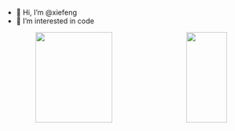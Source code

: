 - 👋 Hi, I’m @xiefeng
- 👀 I’m interested in code


<p align="center">
<img height="180em" width="55%" src="https://github-readme-stats.vercel.app/api?username=xiefenga&hide_border=true&custom_title=Github Stats&show_icons=true&layout=compact" align="left"/>
<img height="180em" width="40%" src="https://github-readme-stats.vercel.app/api/top-langs?username=xiefenga&layout=compact&hide_border=true&langs_count=10" align="right"/>
</p>

<!---
- 🌱 I’m currently learning ...
- 💞️ I’m looking to collaborate on ...
- 📫 How to reach me ...
--->

<!---
xiefenga/xiefenga is a ✨ special ✨ repository because its `README.md` (this file) appears on your GitHub profile.
You can click the Preview link to take a look at your changes.
--->
